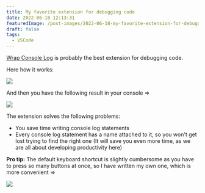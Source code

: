 ```yaml
---
title: My favorite extension for debugging code
date: 2022-06-18 12:13:31
featuredImage: /post-images/2022-06-18-my-favorite-extension-for-debugging-code.webp
draft: false
tags:
  - VSCode
---
```


[Wrap Console Log](https://marketplace.visualstudio.com/items?itemName=midnightsyntax.vscode-wrap-console-log) is probably the best extension for debugging code.

Here how it works:

![](/post-images/2022-06-console-log-wrap-in-action.gif)

And then you have the following result in your console =&gt;

![](/post-images/2022-06-image-1.webp)

The extension solves the following problems:

- You save time writing console log statements
- Every console log statement has a name attached to it, so you won't get lost trying to find the right one (It will save you even more time, as we are all about developing productivity here)

**Pro tip:** The default keyboard shortcut is slightly cumbersome as you have to press so many buttons at once, so I have written my own one, which is more convenient =&gt;

![](/post-images/2022-06-image-2.webp)
